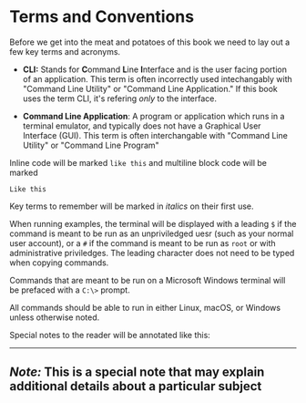 # Terms and Conventions

Before we get into the meat and potatoes of this book we need to lay out a few key terms and
acronyms.

* **CLI:** Stands for **C**ommand **L**ine **I**nterface and is the user facing portion of an
  application. This term is often incorrectly used intechangably with "Command Line Utility"  or
  "Command Line Application." If this book uses the term CLI, it's refering *only* to the interface.

* **Command Line Application**: A program or application which runs in a terminal emulator, and
  typically does not have a Graphical User Interface (GUI). This term is often interchangable with
  "Command Line Utility" or "Command Line Program"

Inline code will be marked `like this` and multiline block code will be marked

```
Like this
```

Key terms to remember will be marked in *italics* on their first use.

When running examples, the terminal will be displayed with a leading `$` if the command is meant to
be run as an unpriviledged uesr (such as your normal user account), or a `#` if the command is meant
to be run as `root` or with administrative priviledges. The leading character does not need to be
typed when copying commands.

Commands that are meant to be run on a Microsoft Windows terminal will be prefaced with a `C:\>`
prompt.

All commands should be able to run in either Linux, macOS, or Windows unless otherwise noted.

Special notes to the reader will be annotated like this:

---
*Note:* This is a special note that may explain additional details about a particular subject
---